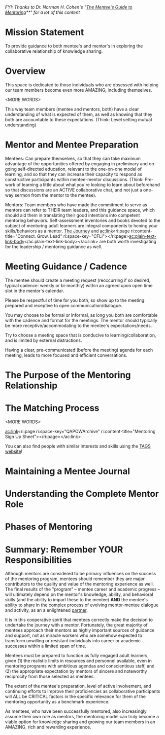 
*FYI: Thanks to Dr. Norman H. Cohen's "[The Mentee's Guide to Mentoring](http://www.amazon.com/Mentees-Guide-Mentoring-Norman-Cohen/dp/0874254949/ref=sr_1_2?ie=UTF8&amp;qid=1437764570&amp;sr=8-2&amp;keywords=mentee%27s+guide+to+mentoring)**" for a lot of this content*


# Mission Statement

To provide guidance to both mentee's and mentor's in exploring the collaborative relationship of knowledge sharing.

# Overview

This space is dedicated to those individuals who are obsessed with helping our team members become even more AMAZING, including themselves.

&lt;MORE WORDS&gt;

This way team members (mentee and mentors, both) have a clear understanding of what is expected of them, as well as knowing that they both are accountable to these expectations. (Think: Level setting mutual understanding)

# Mentor and Mentee Preparation

Mentees: Can prepare themselves, so that they can take maximum advantage of the opportunities offered by engaging in preliminary and on-going self-directed education, relevant to the one-on-one model of learning, and so that they can increase their capacity to respond as constructive participants within mentee-mentor discussions. (Think: Pre-work of learning a little about what you're looking to learn about beforehand so that discussions are an ACTIVE collaborative chat, and not just a one-way sermon from the mentor to the mentee).

Mentors: Team members who have made the commitment to serve as mentors can refer to THEIR team leaders, and this guidance space, which should aid them in translating their good intentions into competent mentoring behaviors. Self-assessment inventories and books devoted to the subject of mentoring adult learners are integral components to honing your skills/behaviors as a mentor. [The Journey](http://www.qlequip.com/journey/) and <ac:link><ri:page ri:content-title="Connect. Grow. Lead" ri:space-key="CFLI"></ri:page><ac:plain-text-link-body><![CDATA[CGL (Connect. Grow. Lead.) programs]]></ac:plain-text-link-body></ac:link> are both worth investigating for the leadership / mentoring guidance as well.

# Meeting Guidance / Cadence

The mentee should create a meeting request (reoccurring if so desired, typical cadence: weekly or bi-monthly) within an agreed upon open time slot in the mentor's calendar.

Please be respectful of time for you both, so show up to the meeting prepared and receptive to open communication/dialogue.

You may choose to be formal or informal, as long you both are comfortable with the cadence and format for the meetings. The mentor should typically be more receptive/accommodating to the mentee's expectations/needs.

Try to choose a meeting space that is conducive to learning/collaboration, and is limited by external distractions.

Having a clear, pre-communicated (before the meeting) agenda for each meeting, leads to more focused and efficient conversations.



# The Purpose of the Mentoring Relationship



# The Matching Process

&lt;MORE WORDS&gt;

<ac:link><ri:page ri:space-key="QAPOWArchive" ri:content-title="Mentoring Sign Up Sheet"></ri:page></ac:link>

You can also find people with similar interests and skills using the [TAGS website](https://projectx/#/people)!

# Maintaining a Mentee Journal



# Understanding the Complete Mentor Role



# Phases of Mentoring







# Summary: Remember YOUR Responsibilities

Although mentors are considered to be primary influences on the success of the mentoring program, mentees should remember they are major contributors to the quality and value of the mentoring experience as well. The final results of the "program" – mentee career and academic progress – will ultimately depend on the mentor's knowledge, ability, and behavioral skills (and the ability to impart these to the mentee) **AND** the mentee's ability to <u>share</u> in the complex process of evolving mentor-mentee dialogue and activity, as an a enlightened <u>partner</u>.

It is in this cooperative spirit that mentees correctly make the decision to undertake the journey with a mentor. Fortunately, the great majority of mentees approach their mentors as highly important sources of guidance and support, not as miracle workers who are somehow expected to transform unwilling or resistant individuals into career or academic successes within a limited span of time.

Mentees must be prepared to function as fully engaged adult learners, given (1) the realistic limits in resources and personnel available, even in mentoring programs with ambitious agendas and conscientious staff, and (2) the appropriate expectation by mentors of sincere and noteworthy reciprocity from those selected as mentees.

The extent of the mentee's preparation, level of active involvement, and continuing efforts to improve their proficiencies as collaborative participants will ALL be CRITICAL factors in the specific relevance for them of the mentoring opportunity as a benchmark experience.

As mentees, who have been successfully mentored, also increasingly assume their own role as mentors, the mentoring model can truly become a viable option for knowledge sharing and growing our team members in an AMAZING, rich and rewarding experience.




